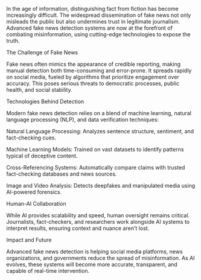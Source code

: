 In the age of information, distinguishing fact from fiction has become increasingly difficult. The widespread dissemination of fake news not only misleads the public but also undermines trust in legitimate journalism. Advanced fake news detection systems are now at the forefront of combating misinformation, using cutting-edge technologies to expose the truth.

The Challenge of Fake News

Fake news often mimics the appearance of credible reporting, making manual detection both time-consuming and error-prone. It spreads rapidly on social media, fueled by algorithms that prioritize engagement over accuracy. This poses serious threats to democratic processes, public health, and social stability.

Technologies Behind Detection

Modern fake news detection relies on a blend of machine learning, natural language processing (NLP), and data verification techniques:

Natural Language Processing: Analyzes sentence structure, sentiment, and fact-checking cues.

Machine Learning Models: Trained on vast datasets to identify patterns typical of deceptive content.

Cross-Referencing Systems: Automatically compare claims with trusted fact-checking databases and news sources.

Image and Video Analysis: Detects deepfakes and manipulated media using AI-powered forensics.

Human-AI Collaboration

While AI provides scalability and speed, human oversight remains critical. Journalists, fact-checkers, and researchers work alongside AI systems to interpret results, ensuring context and nuance aren't lost.

Impact and Future

Advanced fake news detection is helping social media platforms, news organizations, and governments reduce the spread of misinformation. As AI evolves, these systems will become more accurate, transparent, and capable of real-time intervention.
